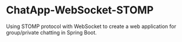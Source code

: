 # ChatApp-WebSocket-STOMP
Using STOMP protocol with WebSocket to create a web application for group/private chatting in Spring Boot.

